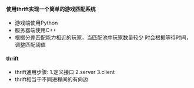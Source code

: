 #### 使用thrift实现一个简单的游戏匹配系统
- 游戏端使用Python
- 服务器端使用C++
- 根据分差匹配能力相近的玩家，当匹配池中玩家数量较少
  时会根据等待时间，调整匹配阈值

#### thrift
- thrift通用步骤: 1.定义接口 2.server 3.client
- thrift相当于不同进程间的有向边
